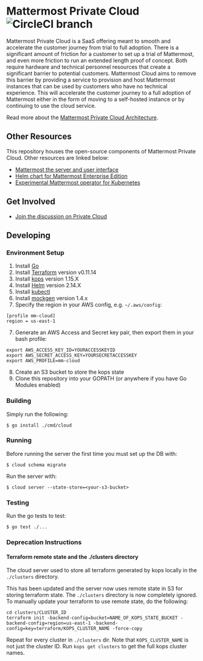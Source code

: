 # Mattermost Private Cloud ![CircleCI branch](https://img.shields.io/circleci/project/github/mattermost/mattermost-cloud/master.svg)

Mattermost Private Cloud is a SaaS offering meant to smooth and accelerate the customer journey from trial to full adoption. There is a significant amount of friction for a customer to set up a trial of Mattermost, and even more friction to run an extended length proof of concept. Both require hardware and technical personnel resources that create a significant barrier to potential customers. Mattermost Cloud aims to remove this barrier by providing a service to provision and host Mattermost instances that can be used by customers who have no technical experience. This will accelerate the customer journey to a full adoption of Mattermost either in the form of moving to a self-hosted instance or by continuing to use the cloud service.

Read more about the [Mattermost Private Cloud Architecture](https://docs.google.com/document/d/1DZRrJ4LymdNA-D130i44VICLKmTzwAZMTMjiYNYIfiM/edit#).

## Other Resources

This repository houses the open-source components of Mattermost Private Cloud. Other resources are linked below:

- [Mattermost the server and user interface](https://github.com/mattermost/mattermost-server)
- [Helm chart for Mattermost Enterprise Edition](https://github.com/mattermost/mattermost-kubernetes)
- [Experimental Mattermost operator for Kubernetes](https://github.com/mattermost/mattermost-operator)

## Get Involved

- [Join the discussion on Private Cloud](https://community.mattermost.com/core/channels/cloud)

## Developing

### Environment Setup

1. Install [Go](https://golang.org/doc/install)
2. Install [Terraform](https://learn.hashicorp.com/terraform/getting-started/install.html) version v0.11.14
3. Install [kops](https://github.com/kubernetes/kops/blob/master/docs/install.md) version 1.15.X
4. Install [Helm](https://helm.sh/docs/using_helm/) version 2.14.X
5. Install [kubectl](https://kubernetes.io/docs/tasks/tools/install-kubectl/)
7. Install [mockgen](github.com/golang/mock/mockgen) version 1.4.x
6. Specify the region in your AWS config, e.g. `~/.aws/config`:
```
[profile mm-cloud]
region = us-east-1
```
7. Generate an AWS Access and Secret key pair, then export them in your bash profile:
  ```
  export AWS_ACCESS_KEY_ID=YOURACCESSKEYID
  export AWS_SECRET_ACCESS_KEY=YOURSECRETACCESSKEY
  export AWS_PROFILE=mm-cloud
  ```
8. Create an S3 bucket to store the kops state
9. Clone this repository into your GOPATH (or anywhere if you have Go Modules enabled)

### Building

Simply run the following:

```
$ go install ./cmd/cloud
```

### Running

Before running the server the first time you must set up the DB with:

```
$ cloud schema migrate
```

Run the server with:

```
$ cloud server --state-store=<your-s3-bucket>
```

### Testing

Run the go tests to test:

```
$ go test ./...
```

### Deprecation Instructions

#### Terraform remote state and the ./clusters directory

The cloud server used to store all terraform generated by kops locally in the `./clusters` directory.

This has been updated and the server now uses remote state in S3 for storing terraform state. The `./clusters` directory is now completely ignored. To manually update your terraform to use remote state, do the following:

```
cd clusters/CLUSTER_ID
terraform init -backend-config=bucket=NAME_OF_KOPS_STATE_BUCKET -backend-config=region=us-east-1 -backend-config=key=terraform/KOPS_CLUSTER_NAME -force-copy
```

Repeat for every cluster in `./clusters` dir.
Note that `KOPS_CLUSTER_NAME` is not just the cluster ID. Run `kops get clusters` to get the full kops cluster names.
